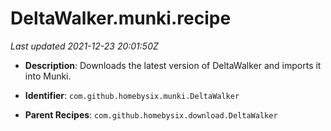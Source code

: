 # DeltaWalker.munki.recipe

_Last updated 2021-12-23 20:01:50Z_

- **Description**: Downloads the latest version of DeltaWalker and imports it into Munki.

- **Identifier**: `com.github.homebysix.munki.DeltaWalker`

- **Parent Recipes**: `com.github.homebysix.download.DeltaWalker`

